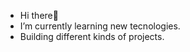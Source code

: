 - Hi there👋 
- I’m currently learning new tecnologies.
- Building different kinds of projects.

<!---
prasad-yewle/prasad-yewle is a ✨ special ✨ repository because its `README.md` (this file) appears on your GitHub profile.
You can click the Preview link to take a look at your changes.
--->
